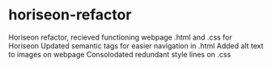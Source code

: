 # horiseon-refactor
Horiseon refactor, recieved functioning webpage .html and .css for Horiseon
Updated semantic tags for easier navigation in .html
Added alt text to images on webpage
Consolodated redundant style lines on .css

